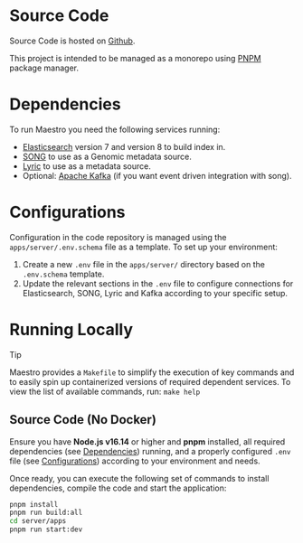 # Source Code

Source Code is hosted on [Github](https://github.com/overture-stack/maestro).

This project is intended to be managed as a monorepo using [PNPM](https://pnpm.io/) package manager.

# Dependencies

To run Maestro you need the following services running:

- [Elasticsearch](https://www.elastic.co/products/elasticsearch) version 7 and version 8 to build index in.
- [SONG](https://www.overture.bio/products/song) to use as a Genomic metadata source.
- [Lyric](https://github.com/overture-stack/lyric) to use as a metadata source.
- Optional: [Apache Kafka](https://kafka.apache.org/) (if you want event driven integration with song).

# Configurations

Configuration in the code repository is managed using the `apps/server/.env.schema` file as a template. To set up your environment:

1. Create a new `.env` file in the `apps/server/` directory based on the `.env.schema` template.
2. Update the relevant sections in the `.env` file to configure connections for Elasticsearch, SONG, Lyric and Kafka according to your specific setup.

# Running Locally

> [!TIP]
> Maestro provides a `Makefile` to simplify the execution of key commands and to easily spin up containerized versions of required dependent services.
> To view the list of available commands, run: `make help`

## Source Code (No Docker)

Ensure you have **Node.js v16.14** or higher and **pnpm** installed, all required dependencies (see [Dependencies](#dependencies)) running, and a properly configured `.env` file (see [Configurations](#configurations)) according to your environment and needs.

Once ready, you can execute the following set of commands to install dependencies, compile the code and start the application:

```bash
pnpm install
pnpm run build:all
cd server/apps
pnpm run start:dev
```
